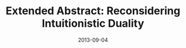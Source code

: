 ---
type: abstract
authors:
  - Aaron Stump
  - Harley Eades III
  - Ryan McCleeary
title: "Extended Abstract: Reconsidering Intuitionistic Duality"
note: "Control Operators and their Semantics (COS 2013)"
date: 2013-09-04
resource:
  type: pdf-report
  pdf-url: includes/pubs/COS13-abst.pdf
  report-url: includes/pubs/COS13-ext.pdf
  report-note: with proofs
---